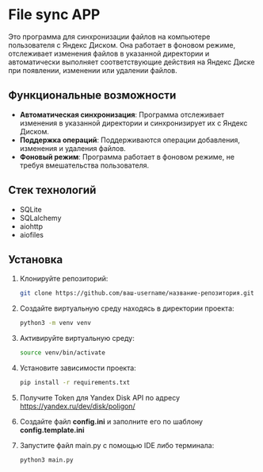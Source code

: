 # File sync APP

Это программа для синхронизации файлов на компьютере пользователя с Яндекс Диском. Она работает в фоновом режиме, отслеживает изменения файлов в указанной директории и автоматически выполняет соответствующие действия на Яндекс Диске при появлении, изменении или удалении файлов.

## Функциональные возможности

- **Автоматическая синхронизация**: Программа отслеживает изменения в указанной директории и синхронизирует их с Яндекс Диском.
- **Поддержка операций**: Поддерживаются операции добавления, изменения и удаления файлов.
- **Фоновый режим**: Программа работает в фоновом режиме, не требуя вмешательства пользователя.

## Стек технологий

- SQLite
- SQLalchemy
- aiohttp
- aiofiles

## Установка

1. Клонируйте репозиторий:

    ```bash
    git clone https://github.com/ваш-username/название-репозитория.git
    ```

2. Создайте виртуальную среду находясь в директории проекта:

    ``` bash
    python3 -m venv venv
    ```

3. Активируйте виртуальную среду:

    ``` bash
    source venv/bin/activate
    ```

4. Установите зависимости проекта:

    ``` bash
    pip install -r requirements.txt
    ```

5. Получите Token для Yandex Disk API по адресу <https://yandex.ru/dev/disk/poligon/>
6. Создайте файл **config.ini** и заполните его по шаблону **config.template.ini**
7. Запустите файл main.py с помощью IDE либо терминала:

    ``` bash
    python3 main.py
    ```
